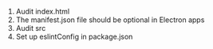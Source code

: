 1. Audit index.html
1. The manifest.json file should be optional in Electron apps
1. Audit src
1. Set up eslintConfig in package.json
